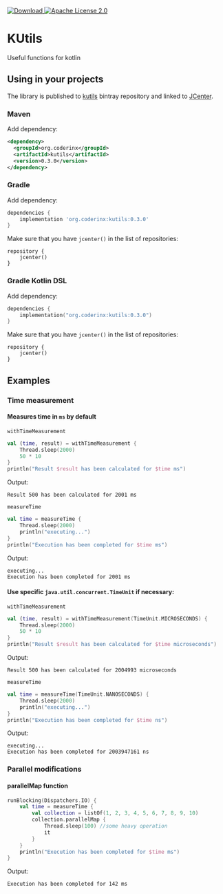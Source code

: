 [ ![Download](https://api.bintray.com/packages/corx/maven/KUtils/images/download.svg) ](https://bintray.com/corx/maven/KUtils/_latestVersion) 
[![Apache License 2.0](https://img.shields.io/github/license/coderinx/kutils.svg)](https://github.com/Coderinx/KUtils/blob/master/LICENSE)

# KUtils
Useful functions for kotlin

## Using in your projects

The library is published to [kutils](https://bintray.com/corx/maven/KUtils) bintray repository and linked to [JCenter](https://bintray.com/bintray/jcenter?filterByPkgName=KUtils-corx).

### Maven

Add dependency:

```xml
<dependency>
  <groupId>org.coderinx</groupId>
  <artifactId>kutils</artifactId>
  <version>0.3.0</version>
</dependency>
```


### Gradle

Add dependency:

```groovy
dependencies {
    implementation 'org.coderinx:kutils:0.3.0'
}
```

Make sure that you have `jcenter()` in the list of repositories:

```
repository {
    jcenter()
}
```

### Gradle Kotlin DSL

Add dependency:

```kotlin
dependencies {
    implementation("org.coderinx:kutils:0.3.0")
}
```

Make sure that you have `jcenter()` in the list of repositories:

```
repository {
    jcenter()
}
```


## Examples

### Time measurement

#### Measures time in `ms` by default
`withTimeMeasurement`

```kotlin
val (time, result) = withTimeMeasurement {
    Thread.sleep(2000)
    50 * 10
}
println("Result $result has been calculated for $time ms")
```
Output:
```
Result 500 has been calculated for 2001 ms
```

`measureTime`

```kotlin
val time = measureTime {
    Thread.sleep(2000)
    println("executing...")
}
println("Execution has been completed for $time ms")
```
Output:
```
executing...
Execution has been completed for 2001 ms
```

#### Use specific `java.util.concurrent.TimeUnit` if necessary:
`withTimeMeasurement`

```kotlin
val (time, result) = withTimeMeasurement(TimeUnit.MICROSECONDS) {
    Thread.sleep(2000)
    50 * 10
}
println("Result $result has been calculated for $time microseconds")
```
Output:
```
Result 500 has been calculated for 2004993 microseconds
```

`measureTime`

```kotlin
val time = measureTime(TimeUnit.NANOSECONDS) {
    Thread.sleep(2000)
    println("executing...")
}
println("Execution has been completed for $time ns")
```
Output:
```
executing...
Execution has been completed for 2003947161 ns
```

### Parallel modifications

#### parallelMap function
```kotlin
runBlocking(Dispatchers.IO) {
    val time = measureTime {
        val collection = listOf(1, 2, 3, 4, 5, 6, 7, 8, 9, 10)
        collection.parallelMap {
            Thread.sleep(100) //some heavy operation
            it
        }
    }
    println("Execution has been completed for $time ms")
}
```
Output:
```
Execution has been completed for 142 ms
```